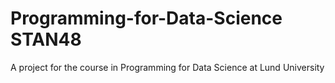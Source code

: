 # Programming-for-Data-Science STAN48
A project for the course in Programming for Data Science at Lund University
